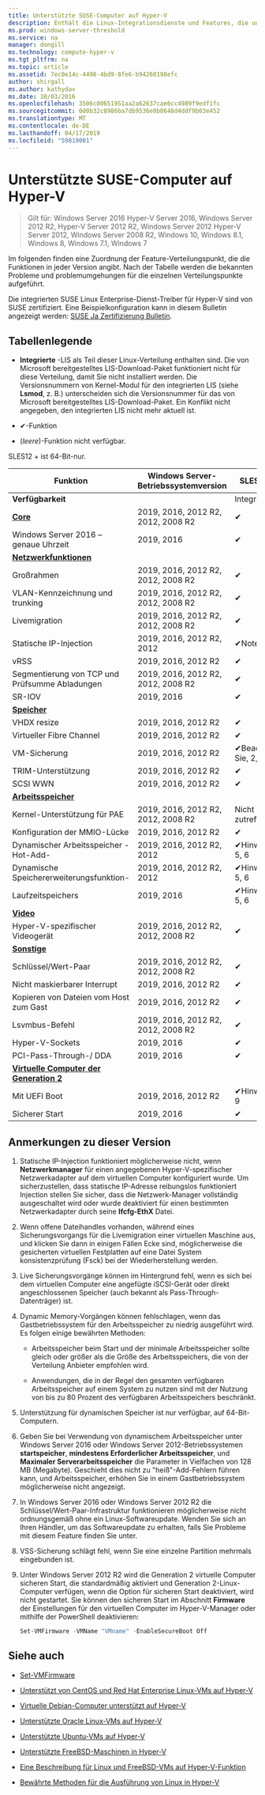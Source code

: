 ```yaml
---
title: Unterstützte SUSE-Computer auf Hyper-V
description: Enthält die Linux-Integrationsdienste und Features, die unterschiedlichen Versionen
ms.prod: windows-server-threshold
ms.service: na
manager: dongill
ms.technology: compute-hyper-v
ms.tgt_pltfrm: na
ms.topic: article
ms.assetid: 7ec0e14c-4498-4bd9-8fe6-b94260198efc
author: shirgall
ms.author: kathydav
ms.date: 10/03/2016
ms.openlocfilehash: 3506c00651951aa2a62637cae6cc4989f9edf1fc
ms.sourcegitcommit: 0d0b32c8986ba7db9536e0b8648d4ddf9b03e452
ms.translationtype: MT
ms.contentlocale: de-DE
ms.lasthandoff: 04/17/2019
ms.locfileid: "59819001"
---
```

# <a name="supported-suse-virtual-machines-on-hyper-v"></a>Unterstützte SUSE-Computer auf Hyper-V

>Gilt für: Windows Server 2016 Hyper-V Server 2016, Windows Server 2012 R2, Hyper-V Server 2012 R2, Windows Server 2012 Hyper-V Server 2012, Windows Server 2008 R2, Windows 10, Windows 8.1, Windows 8, Windows 7.1, Windows 7

Im folgenden finden eine Zuordnung der Feature-Verteilungspunkt, die die Funktionen in jeder Version angibt. Nach der Tabelle werden die bekannten Probleme und problemumgehungen für die einzelnen Verteilungspunkte aufgeführt.

Die integrierten SUSE Linux Enterprise-Dienst-Treiber für Hyper-V sind von SUSE zertifiziert. Eine Beispielkonfiguration kann in diesem Bulletin angezeigt werden: [SUSE Ja Zertifizierung Bulletin](https://www.suse.com/nbswebapp/yesBulletin.jsp?bulletinNumber=144176).

## <a name="table-legend"></a>Tabellenlegende

* **Integrierte** -LIS als Teil dieser Linux-Verteilung enthalten sind. Die von Microsoft bereitgestelltes LIS-Download-Paket funktioniert nicht für diese Verteilung, damit Sie nicht installiert werden. Die Versionsnummern von Kernel-Modul für den integrierten LIS (siehe **Lsmod**, z. B.) unterscheiden sich die Versionsnummer für das von Microsoft bereitgestelltes LIS-Download-Paket. Ein Konflikt nicht angegeben, den integrierten LIS nicht mehr aktuell ist.

* &#10004;-Funktion

* (*leere*)-Funktion nicht verfügbar.

SLES12 + ist 64-Bit-nur.

|**Funktion**|**Windows Server-Betriebssystemversion**|**SLES 15**|**SLES 12 SP3/SP4**|**SLES 12 SP2**|**SLES 12 SP1**|**SLES 11 SP4**|**SLES 11 SP3**|
|-|-|-|-|-|-|-|-|
|**Verfügbarkeit**||Integrierte|Integrierte|Integrierte|Integrierte|Integrierte|Integrierte|
|**[Core](Feature-Descriptions-for-Linux-and-FreeBSD-virtual-machines-on-Hyper-V.md#BKMK_core)**|2019, 2016, 2012 R2, 2012, 2008 R2|&#10004;|&#10004;|&#10004;|&#10004;|&#10004;|&#10004;|
|Windows Server 2016 – genaue Uhrzeit|2019, 2016|&#10004;|&#10004;|&#10004;||||
|**[Netzwerkfunktionen](Feature-Descriptions-for-Linux-and-FreeBSD-virtual-machines-on-Hyper-V.md#BKMK_Networking)**||||||||
|Großrahmen|2019, 2016, 2012 R2, 2012, 2008 R2|&#10004;|&#10004;|&#10004;|&#10004;|&#10004;|&#10004;|
|VLAN-Kennzeichnung und trunking|2019, 2016, 2012 R2, 2012, 2008 R2|&#10004;|&#10004;|&#10004;|&#10004;|&#10004;|&#10004;|
|Livemigration|2019, 2016, 2012 R2, 2012, 2008 R2|&#10004;|&#10004;|&#10004;|&#10004;|&#10004;|&#10004;|
|Statische IP-Injection|2019, 2016, 2012 R2, 2012|&#10004;Note 1|&#10004;Note 1|&#10004;Note 1|&#10004;Note 1|&#10004;Note 1|&#10004;Note 1|
|vRSS|2019, 2016, 2012 R2|&#10004;|&#10004;|&#10004;|&#10004;|||
|Segmentierung von TCP und Prüfsumme Abladungen|2019, 2016, 2012 R2, 2012, 2008 R2|&#10004;|&#10004;|&#10004;|&#10004;|&#10004;||
|SR-IOV|2019, 2016|&#10004;|&#10004;|&#10004;||||
|**[Speicher](Feature-Descriptions-for-Linux-and-FreeBSD-virtual-machines-on-Hyper-V.md#BKMK_Storage)**||||||||
|VHDX resize|2019, 2016, 2012 R2|&#10004;|&#10004;|&#10004;|&#10004;|&#10004;|&#10004;|
|Virtueller Fibre Channel|2019, 2016, 2012 R2|&#10004;|&#10004;|&#10004;|&#10004;|&#10004;|&#10004;|
|VM-Sicherung|2019, 2016, 2012 R2|&#10004;Beachten Sie, 2, 3, 8|&#10004;Beachten Sie, 2, 3, 8|&#10004;Beachten Sie, 2, 3, 8|&#10004;Beachten Sie, 2, 3, 8|&#10004;Beachten Sie, 2, 3, 8|&#10004;Beachten Sie, 2, 3, 8|
|TRIM-Unterstützung|2019, 2016, 2012 R2|&#10004;|&#10004;|&#10004;|&#10004;|&#10004;||
|SCSI WWN|2019, 2016, 2012 R2|&#10004;|&#10004;|&#10004;||||
|**[Arbeitsspeicher](Feature-Descriptions-for-Linux-and-FreeBSD-virtual-machines-on-Hyper-V.md#BKMK_Memory)**||||||||
|Kernel-Unterstützung für PAE|2019, 2016, 2012 R2, 2012, 2008 R2|Nicht zutreffend|Nicht zutreffend|Nicht zutreffend|Nicht zutreffend|&#10004;|&#10004;|
|Konfiguration der MMIO-Lücke|2019, 2016, 2012 R2|&#10004;|&#10004;|&#10004;|&#10004;|&#10004;|&#10004;|
|Dynamischer Arbeitsspeicher - Hot-Add-|2019, 2016, 2012 R2, 2012|&#10004;Hinweis 5, 6|&#10004;Hinweis 5, 6|&#10004;Hinweis 5, 6|&#10004;Hinweis 5, 6|&#10004;Beachten Sie, 4, 5, 6|&#10004;Beachten Sie, 4, 5, 6|
|Dynamische Speichererweiterungsfunktion-|2019, 2016, 2012 R2, 2012|&#10004;Hinweis 5, 6|&#10004;Hinweis 5, 6|&#10004;Hinweis 5, 6|&#10004;Hinweis 5, 6|&#10004;Beachten Sie, 4, 5, 6|&#10004;Beachten Sie, 4, 5, 6|
|Laufzeitspeichers|2019, 2016|&#10004;Hinweis 5, 6|&#10004;Hinweis 5, 6|&#10004;Hinweis 5, 6||||
|**[Video](Feature-Descriptions-for-Linux-and-FreeBSD-virtual-machines-on-Hyper-V.md#BKMK_Video)**||||||||
|Hyper-V-spezifischer Videogerät|2019, 2016, 2012 R2, 2012, 2008 R2|&#10004;|&#10004;|&#10004;|&#10004;|&#10004;|&#10004;|
|**[Sonstige](Feature-Descriptions-for-Linux-and-FreeBSD-virtual-machines-on-Hyper-V.md#BKMK_Misc)**||||||||
|Schlüssel/Wert-Paar|2019, 2016, 2012 R2, 2012, 2008 R2|&#10004;|&#10004;|&#10004;|&#10004;|&#10004;Beachten Sie 7|&#10004;Beachten Sie 7|
|Nicht maskierbarer Interrupt|2019, 2016, 2012 R2|&#10004;|&#10004;|&#10004;|&#10004;|&#10004;|&#10004;|
|Kopieren von Dateien vom Host zum Gast|2019, 2016, 2012 R2|&#10004;|&#10004;|&#10004;|&#10004;|&#10004;||
|Lsvmbus-Befehl|2019, 2016, 2012 R2, 2012, 2008 R2|&#10004;|&#10004;|&#10004;||||
|Hyper-V-Sockets|2019, 2016|&#10004;|&#10004;|||||
|PCI-Pass-Through-/ DDA|2019, 2016|&#10004;|&#10004;|&#10004;|&#10004;|||
|**[Virtuelle Computer der Generation 2](Feature-Descriptions-for-Linux-and-FreeBSD-virtual-machines-on-Hyper-V.md#BKMK_gen2)**||||||||
|Mit UEFI Boot|2019, 2016, 2012 R2|&#10004;Hinweis 9|&#10004;Hinweis 9|&#10004;Hinweis 9|&#10004;Hinweis 9|&#10004;Hinweis 9||
|Sicherer Start|2019, 2016|&#10004;|&#10004;|&#10004;|&#10004;|||

## <a name="BKMK_notes"></a>Anmerkungen zu dieser Version

1. Statische IP-Injection funktioniert möglicherweise nicht, wenn **Netzwerkmanager** für einen angegebenen Hyper-V-spezifischer Netzwerkadapter auf dem virtuellen Computer konfiguriert wurde. Um sicherzustellen, dass statische IP-Adresse reibungslos funktioniert Injection stellen Sie sicher, dass die Netzwerk-Manager vollständig ausgeschaltet wird oder wurde deaktiviert für einen bestimmten Netzwerkadapter durch seine **Ifcfg-EthX** Datei.

2. Wenn offene Dateihandles vorhanden, während eines Sicherungsvorgangs für die Livemigration einer virtuellen Maschine aus, und klicken Sie dann in einigen Fällen Ecke sind, möglicherweise die gesicherten virtuellen Festplatten auf eine Datei System konsistenzprüfung (Fsck) bei der Wiederherstellung werden.

3. Live Sicherungsvorgänge können im Hintergrund fehl, wenn es sich bei dem virtuellen Computer eine angefügte iSCSI-Gerät oder direkt angeschlossenen Speicher (auch bekannt als Pass-Through-Datenträger) ist.

4. Dynamic Memory-Vorgängen können fehlschlagen, wenn das Gastbetriebssystem für den Arbeitsspeicher zu niedrig ausgeführt wird. Es folgen einige bewährten Methoden:

   * Arbeitsspeicher beim Start und der minimale Arbeitsspeicher sollte gleich oder größer als die Größe des Arbeitsspeichers, die von der Verteilung Anbieter empfohlen wird.

   * Anwendungen, die in der Regel den gesamten verfügbaren Arbeitsspeicher auf einem System zu nutzen sind mit der Nutzung von bis zu 80 Prozent des verfügbaren Arbeitsspeichers beschränkt.

5. Unterstützung für dynamischen Speicher ist nur verfügbar, auf 64-Bit-Computern.

6. Geben Sie bei Verwendung von dynamischem Arbeitsspeicher unter Windows Server 2016 oder Windows Server 2012-Betriebssystemen **startspeicher**, **mindestens Erforderlicher Arbeitsspeicher**, und **Maximaler Serverarbeitsspeicher** die Parameter in Vielfachen von 128 MB (Megabyte). Geschieht dies nicht zu "heiß"-Add-Fehlern führen kann, und Arbeitsspeicher, erhöhen Sie in einem Gastbetriebssystem möglicherweise nicht angezeigt.

7. In Windows Server 2016 oder Windows Server 2012 R2 die Schlüssel/Wert-Paar-Infrastruktur funktionieren möglicherweise nicht ordnungsgemäß ohne ein Linux-Softwareupdate. Wenden Sie sich an Ihren Händler, um das Softwareupdate zu erhalten, falls Sie Probleme mit diesem Feature finden Sie unter.

8. VSS-Sicherung schlägt fehl, wenn Sie eine einzelne Partition mehrmals eingebunden ist.

9. Unter Windows Server 2012 R2 wird die Generation 2 virtuelle Computer sicheren Start, die standardmäßig aktiviert und Generation 2-Linux-Computer verfügen, wenn die Option für sicheren Start deaktiviert, wird nicht gestartet. Sie können den sicheren Start im Abschnitt **Firmware** der Einstellungen für den virtuellen Computer im Hyper-V-Manager oder mithilfe der PowerShell deaktivieren:

   ```Powershell
   Set-VMFirmware -VMName "VMname" -EnableSecureBoot Off

   ```

## <a name="see-also"></a>Siehe auch

* [Set-VMFirmware](https://technet.microsoft.com/library/dn464287.aspx)

* [Unterstützt von CentOS und Red Hat Enterprise Linux-VMs auf Hyper-V](Supported-CentOS-and-Red-Hat-Enterprise-Linux-virtual-machines-on-Hyper-V.md)

* [Virtuelle Debian-Computer unterstützt auf Hyper-V](Supported-Debian-virtual-machines-on-Hyper-V.md)

* [Unterstützte Oracle Linux-VMs auf Hyper-V](Supported-Oracle-Linux-virtual-machines-on-Hyper-V.md)

* [Unterstützte Ubuntu-VMs auf Hyper-V](Supported-Ubuntu-virtual-machines-on-Hyper-V.md)

* [Unterstützte FreeBSD-Maschinen in Hyper-V](Supported-FreeBSD-virtual-machines-on-Hyper-V.md)

* [Eine Beschreibung für Linux und FreeBSD-VMs auf Hyper-V-Funktion](Feature-Descriptions-for-Linux-and-FreeBSD-virtual-machines-on-Hyper-V.md)

* [Bewährte Methoden für die Ausführung von Linux in Hyper-V](Best-Practices-for-running-Linux-on-Hyper-V.md)
